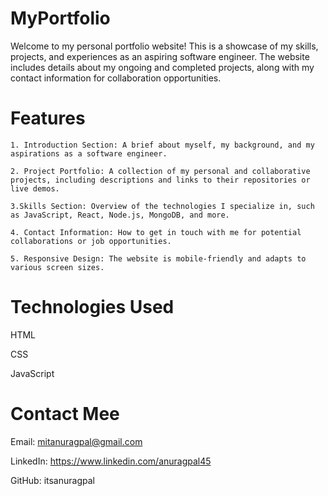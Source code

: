 # MyPortfolio
Welcome to my personal portfolio website! This is a showcase of my skills, projects, and experiences as an aspiring software engineer. The website includes details about my ongoing and completed projects, along with my contact information for collaboration opportunities.

# Features

    1. Introduction Section: A brief about myself, my background, and my aspirations as a software engineer.

    2. Project Portfolio: A collection of my personal and collaborative projects, including descriptions and links to their repositories or live demos.

    3.Skills Section: Overview of the technologies I specialize in, such as JavaScript, React, Node.js, MongoDB, and more.

    4. Contact Information: How to get in touch with me for potential collaborations or job opportunities.

    5. Responsive Design: The website is mobile-friendly and adapts to various screen sizes.

# Technologies Used

HTML

CSS

JavaScript



# Contact Mee

Email: mitanuragpal@gmail.com

LinkedIn: https://www.linkedin.com/anuragpal45

GitHub: itsanuragpal
